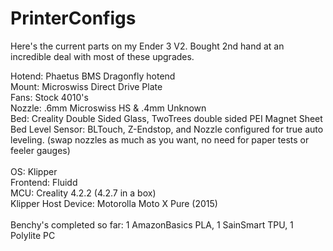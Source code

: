 # PrinterConfigs
Here's the current parts on my Ender 3 V2. Bought 2nd hand at an incredible deal with most of these upgrades.

Hotend: Phaetus BMS Dragonfly hotend <br>
Mount: Microswiss Direct Drive Plate <br>
Fans: Stock 4010's<br>
Nozzle: .6mm Microswiss HS & .4mm Unknown<br>
Bed: Creality Double Sided Glass, TwoTrees double sided PEI Magnet Sheet<br>
Bed Level Sensor: BLTouch, Z-Endstop, and Nozzle configured for true auto leveling. (swap nozzles as much as you want, no need for paper tests or feeler gauges)<br>
<br>
OS: Klipper<br>
Frontend: Fluidd<br>
MCU: Creality 4.2.2 (4.2.7 in a box)<br>
Klipper Host Device: Motorolla Moto X Pure (2015)<br>
<br>
Benchy's completed so far: 1 AmazonBasics PLA, 1 SainSmart TPU, 1 Polylite PC
